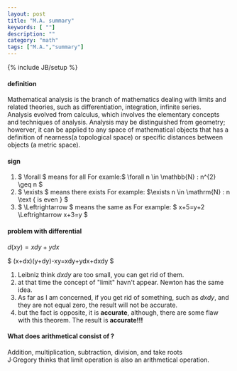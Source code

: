 ```yaml
---
layout: post
title: "M.A. summary"
keywords: [ ""]
description: ""
category: "math"
tags: ["M.A.","summary"]
---
```

{% include JB/setup %}

#### definition
Mathematical analysis is the branch of mathematics dealing with limits and
related theories, such as differentiation, integration, infinite series. <br />
Analysis evolved from calculus, which involves the elementary concepts and
techniques of analysis. Analysis may be distinguished from geometry; howerver,
it can be applied to any space of mathematical objects that has a definition of
nearness(a topological space) or specific distances between objects (a metric
space).

#### sign
1. $ \forall $ means for all  For examle:$ \forall n \in \mathbb{N} : n^{2}
   \geq n $
2. $ \exists $ means there exists For example: $\exists n \in \mathrm{N} : n
   \text { is even } $
3. $ \Leftrightarrow $ means the same as For example: $ x+5=y+2
   \Leftrightarrow x+3=y $

#### problem with differential
$d(xy)=xdy+ydx$

$
(x+dx)(y+dy)-xy=xdy+ydx+dxdy
$ 
1. Leibniz think $dxdy$ are too small, you can get rid of them. 
2. at that time the concept of "limit" havn't appear. Newton has the same idea.
3. As far as I am concerned, if you get rid of something, such as $dxdy$, and
   they are not equal zero, the result will not be accurate.
4. but the fact is opposite, it is **accurate**, although, there are some flaw
   with this theorem. The result is **accurate!!!**


#### What does arithmetical consist of ?
Addition, multiplication, subtraction, division, and take roots <br />
J$\cdot$Gregory thinks that limit operation is also an arithmetical operation.

